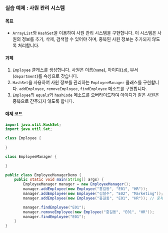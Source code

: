 ### 실습 예제 : 사원 관리 시스템

#### 목표
- `ArrayList`와 `HashSet`을 이용하여 사원 관리 시스템을 구현합니다. 이 시스템은 사원의 정보를 추가, 삭제, 검색할 수 있어야 하며, 중복된 사원 정보는 추가되지 않도록 처리합니다.

#### 과제
1. `Employee` 클래스를 생성합니다. 사원은 이름(`name`), 아이디(`id`), 부서(`department`)를 속성으로 갖습니다.
2. `HashSet`을 사용하여 사원 정보를 관리하는 `EmployeeManager` 클래스를 구현합니다. `addEmployee`, `removeEmployee`, `findEmployee` 메소드를 구현합니다.
3. `Employee`의 `equals`와 `hashCode` 메소드를 오버라이드하여 아이디가 같은 사원은 중복으로 간주되지 않도록 합니다.

#### 예제 코드

```java
import java.util.HashSet;
import java.util.Set;

class Employee {
  
}

class EmployeeManager {
    
}

public class EmployeeManagerDemo {
    public static void main(String[] args) {
        EmployeeManager manager = new EmployeeManager();
        manager.addEmployee(new Employee("홍길동", "E01", "HR"));
        manager.addEmployee(new Employee("김철수", "E02", "Marketing"));
        manager.addEmployee(new Employee("홍길동", "E01", "HR")); // 중복 추가 시도

        manager.findEmployee("E01");
        manager.removeEmployee(new Employee("홍길동", "E01", "HR"));
        manager.findEmployee("E01");
    }
}
```

